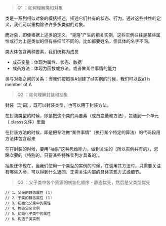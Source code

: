 > Q1 ：如何理解类和对象

类是一系列相似对象的概括描述，描述它们共有的状态、行为，通过这些共性的定义，我们可以重构除许许多多类似的对象。

而对象，即使根据上述类的定义，“克隆”产生的相关实例，这些实例往往是某些属性或行为上是类似的但有些细节不同的，比如都要姓名，但具体的名字不同。

类大体包含两种要素，我们统称为成员

- 成员变量：体现为属性、状态、数据
- 成员方法：体现为函数或方法，或者做某件事情的能力

类与对象之间的关系：当我们按照类A创建了a1实例的时候，我们可以说a1 is member of A

> Q2 ：如何理解封装和抽象 

封装（动词），既可以封装类型，也可以用于封装方法。

在封装类型的时候，即是把这个类的两要素（成员变量和方法），包装到一个单元（.classs文件）里面

在封装方法的时候，即是把专注做“某件事情”（执行某个特定的算法）的代码段用方法体包含起来

在在封装的时候，要用“抽象”这种思维能力，做到关注的（所以实例共有的），忽略次要的（特别的，只要某些特殊实列才具备的）。

抽象还体现在，当我们使用一个类型的实例的时候，在调用其方法时，只需要关注有哪些入参，可以得到什么返回，无需关注内部的具体实现方式或细节。

> Q3 ：父子类中各个资源的初始化顺序 - 静态优先，然后是父类型优先

    // 1、父亲的静态属性 (1)
    // 2、子类的静态属性 (1)
    // 3、初始化父亲中的属性
    // 4、构造父亲实例
    // 5、初始化子类中的属性
    // 6、构造子类实例






















